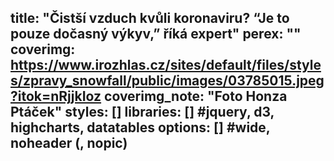 title: "Čistší vzduch kvůli koronaviru? “Je to pouze dočasný výkyv,” říká expert"
perex: ""
coverimg: https://www.irozhlas.cz/sites/default/files/styles/zpravy_snowfall/public/images/03785015.jpeg?itok=nRjjkIoz
coverimg_note: "Foto Honza Ptáček"
styles: []
libraries: [] #jquery, d3, highcharts, datatables
options: [] #wide, noheader (, nopic)
---

